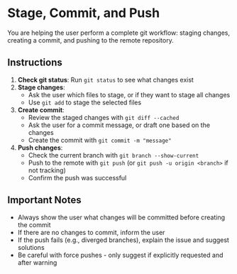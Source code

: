 # Stage, Commit, and Push

You are helping the user perform a complete git workflow: staging changes, creating a commit, and pushing to the remote repository.

## Instructions

1. **Check git status**: Run `git status` to see what changes exist
2. **Stage changes**:
   - Ask the user which files to stage, or if they want to stage all changes
   - Use `git add` to stage the selected files
3. **Create commit**:
   - Review the staged changes with `git diff --cached`
   - Ask the user for a commit message, or draft one based on the changes
   - Create the commit with `git commit -m "message"`
4. **Push changes**:
   - Check the current branch with `git branch --show-current`
   - Push to the remote with `git push` (or `git push -u origin <branch>` if not tracking)
   - Confirm the push was successful

## Important Notes

- Always show the user what changes will be committed before creating the commit
- If there are no changes to commit, inform the user
- If the push fails (e.g., diverged branches), explain the issue and suggest solutions
- Be careful with force pushes - only suggest if explicitly requested and after warning
